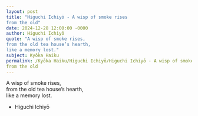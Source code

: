```yaml
---
layout: post
title: "Higuchi Ichiyō - A wisp of smoke rises  
from the old"
date: 2024-12-28 12:00:00 -0000
author: Higuchi Ichiyō
quote: "A wisp of smoke rises,  
from the old tea house’s hearth,  
like a memory lost."
subject: Kyōka Haiku
permalink: /Kyōka Haiku/Higuchi Ichiyō/Higuchi Ichiyō - A wisp of smoke rises  
from the old
---
```


A wisp of smoke rises,  
from the old tea house’s hearth,  
like a memory lost.

- Higuchi Ichiyō
